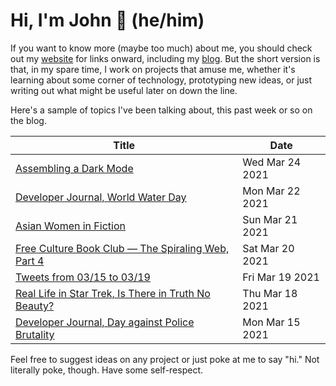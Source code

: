 # Hi, I'm John 👋 (he/him)

If you want to know more (maybe too much) about me, you should check out my [website](https://john.colagioia.net/) for links onward, including my [blog](https://john.colagioia.net/blog).  But the short version is that, in my spare time, I work on projects that amuse me, whether it's learning about some corner of technology, prototyping new ideas, or just writing out what might be useful later on down the line.

Here's a sample of topics I've been talking about, this past week or so on the blog.

|Title|Date|
|-----|-------|
|[Assembling a Dark Mode](https://john.colagioia.net/blog/2021/03/24/darkmode.html)|Wed Mar 24 2021|
|[Developer Journal, World Water Day](https://john.colagioia.net/blog/2021/03/22/water.html)|Mon Mar 22 2021|
|[Asian Women in Fiction](https://john.colagioia.net/blog/2021/03/21/asian.html)|Sun Mar 21 2021|
|[Free Culture Book Club — The Spiraling Web, Part 4](https://john.colagioia.net/blog/2021/03/20/spiraling4.html)|Sat Mar 20 2021|
|[Tweets from 03/15 to 03/19](https://john.colagioia.net/blog/media/2021/03/19/week.html)|Fri Mar 19 2021|
|[Real Life in Star Trek, Is There in Truth No Beauty?](https://john.colagioia.net/blog/2021/03/18/beauty.html)|Thu Mar 18 2021|
|[Developer Journal, Day against Police Brutality](https://john.colagioia.net/blog/2021/03/15/police.html)|Mon Mar 15 2021|

Feel free to suggest ideas on any project or just poke at me to say "hi." Not literally poke, though. Have some self-respect.
